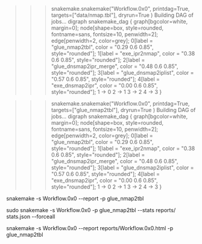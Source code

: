 

>>> snakemake.snakemake("Workflow.0x0",  printdag=True, targets=["data/nmap.tbl"], dryrun=True )
Building DAG of jobs...
digraph snakemake_dag {
    graph[bgcolor=white, margin=0];
    node[shape=box, style=rounded, fontname=sans,                 fontsize=10, penwidth=2];
    edge[penwidth=2, color=grey];
	0[label = "glue_nmap2tbl", color = "0.29 0.6 0.85", style="rounded"];
	1[label = "exe_ipr2nmap", color = "0.38 0.6 0.85", style="rounded"];
	2[label = "glue_dnsmap2ipr_merge", color = "0.48 0.6 0.85", style="rounded"];
	3[label = "glue_dnsmap2iplist", color = "0.57 0.6 0.85", style="rounded"];
	4[label = "exe_dnsmap2ipr", color = "0.00 0.6 0.85", style="rounded"];
	1 -> 0
	2 -> 1
	3 -> 2
	4 -> 3
}

>>> snakemake.snakemake("Workflow.0x0",  printdag=True, targets=["glue_nmap2tbl"], dryrun=True )
Building DAG of jobs...
digraph snakemake_dag {
    graph[bgcolor=white, margin=0];
    node[shape=box, style=rounded, fontname=sans,                 fontsize=10, penwidth=2];
    edge[penwidth=2, color=grey];
	0[label = "glue_nmap2tbl", color = "0.29 0.6 0.85", style="rounded"];
	1[label = "exe_ipr2nmap", color = "0.38 0.6 0.85", style="rounded"];
	2[label = "glue_dnsmap2ipr_merge", color = "0.48 0.6 0.85", style="rounded"];
	3[label = "glue_dnsmap2iplist", color = "0.57 0.6 0.85", style="rounded"];
	4[label = "exe_dnsmap2ipr", color = "0.00 0.6 0.85", style="rounded"];
	1 -> 0
	2 -> 1
	3 -> 2
	4 -> 3
}



snakemake -s Workflow.0x0  --report  -p glue_nmap2tbl

sudo snakemake -s Workflow.0x0 -p glue_nmap2tbl --stats reports/
stats.json --forceall

snakemake -s Workflow.0x0  --report  reports/Workflow.0x0.html  -p glue_nmap2tbl

